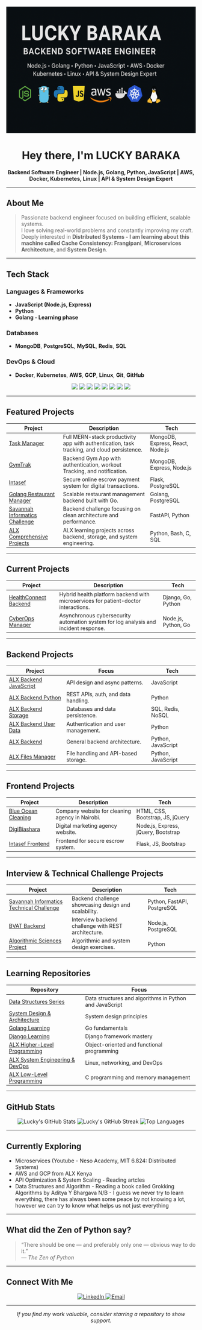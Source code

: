 <!-- Profile Banner -->
![Lucky Baraka — Backend Engineer](https://github.com/Lucky123-cloud/Lucky123-cloud/blob/main/Lucky_Banner.png)

<h1 align="center">Hey there, I'm LUCKY BARAKA</h1>

<p align="center">
  <b>Backend Software Engineer | Node.js, Golang, Python, JavaScript | AWS, Docker, Kubernetes, Linux | API & System Design Expert</b>
</p>

---

## About Me

> Passionate backend engineer focused on building efficient, scalable systems.  
> I love solving real-world problems and constantly improving my craft.  
> Deeply interested in **Distributed Systems - I am learning about this machine called Cache Consistency: Frangipani**, **Microservices Architecture**, and **System Design**.

---

## Tech Stack

### Languages & Frameworks
- **JavaScript (Node.js, Express)**
- **Python**
- **Golang - Learning phase**

### Databases
- **MongoDB**, **PostgreSQL**, **MySQL**, **Redis**, **SQL**

### DevOps & Cloud
- **Docker**, **Kubernetes**, **AWS**, **GCP**, **Linux**, **Git**, **GitHub**

<p align="center">
  <img src="https://img.shields.io/badge/Node.js-43853D?style=for-the-badge&logo=node.js&logoColor=white" />
  <img src="https://img.shields.io/badge/Python-3670A0?style=for-the-badge&logo=python&logoColor=ffdd54" />
  <img src="https://img.shields.io/badge/Golang-00ADD8?style=for-the-badge&logo=go&logoColor=white" />
  <img src="https://img.shields.io/badge/MongoDB-4EA94B?style=for-the-badge&logo=mongodb&logoColor=white" />
  <img src="https://img.shields.io/badge/PostgreSQL-316192?style=for-the-badge&logo=postgresql&logoColor=white" />
  <img src="https://img.shields.io/badge/AWS-FF9900?style=for-the-badge&logo=amazon-aws&logoColor=white" />
  <img src="https://img.shields.io/badge/Docker-2496ED?style=for-the-badge&logo=docker&logoColor=white" />
  <img src="https://img.shields.io/badge/Kubernetes-326CE5?style=for-the-badge&logo=kubernetes&logoColor=white" />
</p>

---

## Featured Projects

| Project | Description | Tech |
|----------|--------------|------|
| [Task Manager](https://github.com/Lucky123-cloud/Task-manager) | Full MERN-stack productivity app with authentication, task tracking, and cloud persistence. | MongoDB, Express, React, Node.js |
  [GymTrak](https://github.com/Lucky123-cloud/GymTrak) | Backend Gym App with authentication, workout Tracking, and notification. | MongoDB, Express, Node.js |
| [Intasef](https://intasef.com) | Secure online escrow payment system for digital transactions. | Flask, PostgreSQL |
| [Golang Restaurant Manager](https://github.com/Lucky123-cloud/golang/tree/master/golang-restaurant-management-backend) | Scalable restaurant management backend built with Go. | Golang, PostgreSQL |
| [Savannah Informatics Challenge](https://github.com/Lucky123-cloud/savannah-informatics-technical-challenge) | Backend challenge focusing on clean architecture and performance. | FastAPI, Python |
| [ALX Comprehensive Projects](https://github.com/Lucky123-cloud/alx-higher_level_programming) | ALX learning projects across backend, storage, and system engineering. | Python, Bash, C, SQL |

---

## Current Projects

| Project | Description | Tech |
|----------|--------------|------|
| [HealthConnect Backend](https://github.com/Lucky123-cloud/healthconnect_backend) | Hybrid health platform backend with microservices for patient-doctor interactions. | Django, Go, Python |
| [CyberOps Manager](https://github.com/Lucky123-cloud/CyberOps_Manager) | Asynchronous cybersecurity automation system for log analysis and incident response. | Node.js, Python, Go |

---

## Backend Projects

| Project | Focus | Tech |
|----------|--------|------|
| [ALX Backend JavaScript](https://github.com/Lucky123-cloud/alx-backend-javascript) | API design and async patterns. | JavaScript |
| [ALX Backend Python](https://github.com/Lucky123-cloud/alx-backend-python) | REST APIs, auth, and data handling. | Python |
| [ALX Backend Storage](https://github.com/Lucky123-cloud/alx-backend-storage) | Databases and data persistence. | SQL, Redis, NoSQL |
| [ALX Backend User Data](https://github.com/Lucky123-cloud/alx-backend-user-data) | Authentication and user management. | Python |
| [ALX Backend](https://github.com/Lucky123-cloud/alx-backend) | General backend architecture. | Python, JavaScript |
| [ALX Files Manager](https://github.com/Lucky123-cloud/alx-files_manager) | File handling and API-based storage. | Python, JavaScript |

---

## Frontend Projects

| Project | Description | Tech |
|----------|--------------|------|
| [Blue Ocean Cleaning](https://blueoceancleaning.co.ke) | Company website for cleaning agency in Nairobi. | HTML, CSS, Bootstrap, JS, jQuery |
| [DigiBiashara](https://digibiashara.com) | Digital marketing agency website. | Node.js, Express, jQuery, Bootstrap |
| [Intasef Frontend](https://intasef.com) | Frontend for secure escrow system. | Flask, JS, Bootstrap |

---

## Interview & Technical Challenge Projects

| Project | Description | Tech |
|----------|--------------|------|
| [Savannah Informatics Technical Challenge](https://github.com/Lucky123-cloud/savannah-informatics-technical-challenge) | Backend challenge showcasing design and scalability. | Python, FastAPI, PostgreSQL |
| [BVAT Backend](https://github.com/Lucky123-cloud/bvat-backend) | Interview backend challenge with REST architecture. | Node.js, PostgreSQL |
| [Algorithmic Sciences Project](https://github.com/Lucky123-cloud/algorithmic_sciences_project) | Algorithmic and system design exercises. | Python |

---

## Learning Repositories

| Repository | Focus |
|-------------|--------|
| [Data Structures Series](https://github.com/Lucky123-cloud/Data_structures_series1) | Data structures and algorithms in Python and JavaScript |
| [System Design & Architecture](https://github.com/Lucky123-cloud/System_Design_and_Architecture) | System design principles |
| [Golang Learning](https://github.com/Lucky123-cloud/golang_learning) | Go fundamentals |
| [Django Learning](https://github.com/Lucky123-cloud/django_learning) | Django framework mastery |
| [ALX Higher-Level Programming](https://github.com/Lucky123-cloud/alx-higher_level_programming) | Object-oriented and functional programming |
| [ALX System Engineering & DevOps](https://github.com/Lucky123-cloud/alx-system_engineering-devops) | Linux, networking, and DevOps |
| [ALX Low-Level Programming](https://github.com/Lucky123-cloud/alx-low_level_programming) | C programming and memory management |

---

## GitHub Stats

<p align="center">
  <img src="https://github-readme-stats.vercel.app/api?username=Lucky123-cloud&show_icons=true&theme=tokyonight" alt="Lucky's GitHub Stats" height="150" />
  <img src="https://github-readme-streak-stats-salesp07.vercel.app/?user=Lucky123-cloud&theme=tokyonight&hide_border=false" alt="Lucky's GitHub Streak" height="150" />
  <img src="https://github-readme-stats.vercel.app/api/top-langs/?username=Lucky123-cloud&layout=compact&theme=tokyonight" alt="Top Languages" height="150" />
</p>

---

## Currently Exploring
- Microservices (Youtube - Neso Academy, MIT 6.824: Distributed Systems)
- AWS and GCP from ALX Kenya  
- API Optimization & System Scaling - Reading artcles
- Data Structures and Algorithm - Reading a book called Grokking Algorithms by  Aditya Y Bhargava
  N/B - I guess we never try to learn everything, there has always been some peace by not knowing a lot, however we can try to know what helps us not just everything

---

## What did the Zen of Python say?
> “There should be one — and preferably only one — obvious way to do it.”  
> — *The Zen of Python*

---

## Connect With Me

<p align="center">
  <a href="https://www.linkedin.com/in/lucky-baraka/">
    <img src="https://img.shields.io/badge/LinkedIn-0077B5?style=for-the-badge&logo=linkedin&logoColor=white" alt="LinkedIn"/>
  </a>
  <a href="mailto:luckybaraka21@gmail.com">
    <img src="https://img.shields.io/badge/Email-D14836?style=for-the-badge&logo=gmail&logoColor=white" alt="Email"/>
  </a>
  <!-- <a href="https://lucky123-cloud.github.io/Lucky-s_Porfolio/">
    <img src="https://img.shields.io/badge/Portfolio-000000?style=for-the-badge&logo=github&logoColor=white" alt="Portfolio"/>
  </a> -->
</p>

---

<p align="center">
  <i>If you find my work valuable, consider starring a repository to show support.</i>
</p>
